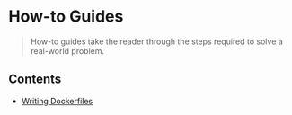# How-to Guides

> How-to guides take the reader through the steps required to solve a
> real-world problem.


## Contents
* [Writing Dockerfiles](/pages/guides/writing-dockerfiles.md)
